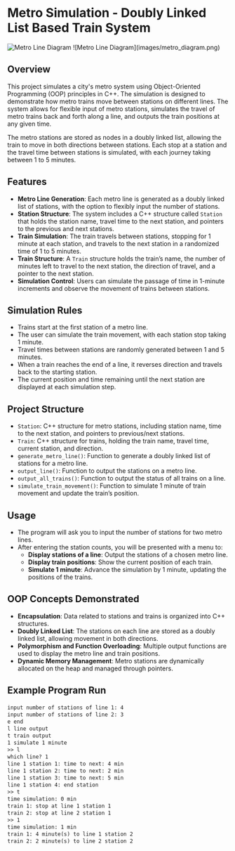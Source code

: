 # Metro Simulation - Doubly Linked List Based Train System

<img src="OOP-based-Projects-/images/metro_diagram.png" alt="Metro Line Diagram" width="400"/>
![Metro Line Diagram](images/metro_diagram.png)


## Overview

This project simulates a city's metro system using Object-Oriented Programming (OOP) principles in C++. The simulation is designed to demonstrate how metro trains move between stations on different lines. The system allows for flexible input of metro stations, simulates the travel of metro trains back and forth along a line, and outputs the train positions at any given time.

The metro stations are stored as nodes in a doubly linked list, allowing the train to move in both directions between stations. Each stop at a station and the travel time between stations is simulated, with each journey taking between 1 to 5 minutes.

## Features

- **Metro Line Generation**: Each metro line is generated as a doubly linked list of stations, with the option to flexibly input the number of stations.
- **Station Structure**: The system includes a C++ structure called `Station` that holds the station name, travel time to the next station, and pointers to the previous and next stations.
- **Train Simulation**: The train travels between stations, stopping for 1 minute at each station, and travels to the next station in a randomized time of 1 to 5 minutes.
- **Train Structure**: A `Train` structure holds the train’s name, the number of minutes left to travel to the next station, the direction of travel, and a pointer to the next station.
- **Simulation Control**: Users can simulate the passage of time in 1-minute increments and observe the movement of trains between stations.

## Simulation Rules

- Trains start at the first station of a metro line.
- The user can simulate the train movement, with each station stop taking 1 minute.
- Travel times between stations are randomly generated between 1 and 5 minutes.
- When a train reaches the end of a line, it reverses direction and travels back to the starting station.
- The current position and time remaining until the next station are displayed at each simulation step.

## Project Structure

- `Station`: C++ structure for metro stations, including station name, time to the next station, and pointers to previous/next stations.
- `Train`: C++ structure for trains, holding the train name, travel time, current station, and direction.
- `generate_metro_line()`: Function to generate a doubly linked list of stations for a metro line.
- `output_line()`: Function to output the stations on a metro line.
- `output_all_trains()`: Function to output the status of all trains on a line.
- `simulate_train_movement()`: Function to simulate 1 minute of train movement and update the train’s position.

## Usage

- The program will ask you to input the number of stations for two metro lines.
- After entering the station counts, you will be presented with a menu to:
  - **Display stations of a line**: Output the stations of a chosen metro line.
  - **Display train positions**: Show the current position of each train.
  - **Simulate 1 minute**: Advance the simulation by 1 minute, updating the positions of the trains.

## OOP Concepts Demonstrated

- **Encapsulation**: Data related to stations and trains is organized into C++ structures.
- **Doubly Linked List**: The stations on each line are stored as a doubly linked list, allowing movement in both directions.
- **Polymorphism and Function Overloading**: Multiple output functions are used to display the metro line and train positions.
- **Dynamic Memory Management**: Metro stations are dynamically allocated on the heap and managed through pointers.

## Example Program Run

```text
input number of stations of line 1: 4
input number of stations of line 2: 3
e end
l line output
t train output
1 simulate 1 minute
>> l
which line? 1
line 1 station 1: time to next: 4 min
line 1 station 2: time to next: 2 min
line 1 station 3: time to next: 5 min
line 1 station 4: end station
>> t
time simulation: 0 min
train 1: stop at line 1 station 1
train 2: stop at line 2 station 1
>> 1
time simulation: 1 min
train 1: 4 minute(s) to line 1 station 2
train 2: 2 minute(s) to line 2 station 2

